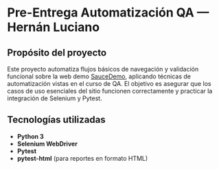 # Pre-Entrega Automatización QA — Hernán Luciano

## Propósito del proyecto
Este proyecto automatiza flujos básicos de navegación y validación funcional sobre la web demo [SauceDemo](https://www.saucedemo.com), aplicando técnicas de automatización vistas en el curso de QA. El objetivo es asegurar que los casos de uso esenciales del sitio funcionen correctamente y practicar la integración de Selenium y Pytest.

## Tecnologías utilizadas
- **Python 3**
- **Selenium WebDriver**
- **Pytest**
- **pytest-html** (para reportes en formato HTML)






